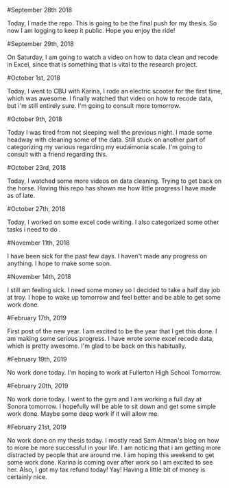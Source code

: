 #September 28th 2018

Today, I made the repo. This is going to be the final push for my thesis. So now I am logging to keep it public. Hope you enjoy the ride!


#September 29th, 2018

On Saturday, I am going to watch a video on how to data clean and recode in Excel, since that is something that is vital to the research project.


#October 1st, 2018

Today, I went to CBU with Karina, I rode an electric scooter for the first time, which was awesome. I finally watched that video on how to recode data, but i'm still entirely sure. I'm going to consult more tomorrow.


#October 9th, 2018

Today I was tired from not sleeping well the previous night. I made some headway with cleaning some of the data. Still stuck on another part of categorizing my various regarding my eudaimonia scale. I'm going to consult with a friend regarding this.


#October 23rd, 2018

Today, I watched some more videos on data cleaning. Trying to get back on the horse. Having this repo has shown me how little
progress I have made as of late.


#October 27th, 2018

Today, I worked on some excel code writing. I also categorized some other tasks i need to do .

#November 11th, 2018

I have been sick for the past few days. I haven't made any progress on anything. I hope to make some soon.


#November 14th, 2018

I still am feeling sick. I need some money so I decided to take a half day job at troy. I hope to wake up tomorrow and feel better and be able to get some work done.

#February 17th, 2019

First post of the new year. I am excited to be the year that I get this done. I am making some serious progress. I have wrote some excel recode data, which is pretty awesome. I'm glad to be back on this habitually.

#February 19th, 2019

No work done today. I'm hoping to work at Fullerton High School Tomorrow.

#February 20th, 2019

No work done today. I went to the gym and I am working a full day at Sonora tomorrow. I hopefully will be able to sit down and get some simple work done. Maybe some deep work if it will allow me.

#February 21st, 2019

No work done on my thesis today. I mostly read Sam Altman's blog on how to more be more successful in your life. I am noticing that i am getting more distracted by people that are around me. I am hoping this weekend to get some work done. Karina is coming over after work so I am excited to see her. Also, I got my tax refund today! Yay! Having a little bit of money is certainly nice.  
